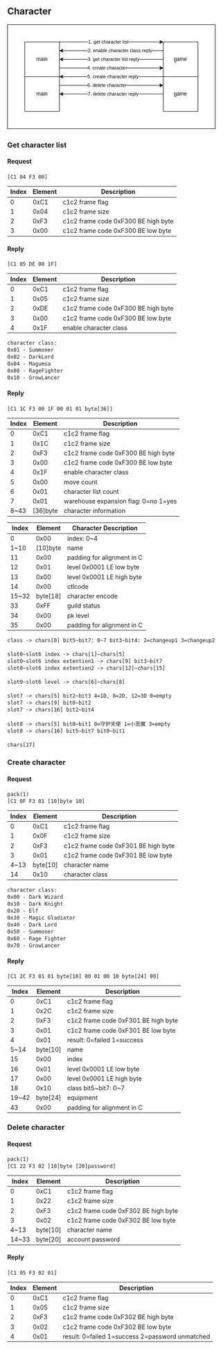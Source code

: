 ## Character

<img src="character.jpg">

### Get character list

#### Request

```
[C1 04 F3 00]
```

| Index | Element | Description                         |
| ----- | ------- | ----------------------------------- |
| 0     | 0xC1    | c1c2 frame flag                     |
| 1     | 0x04    | c1c2 frame size                     |
| 2     | 0xF3    | c1c2 frame code 0xF300 BE high byte |
| 3     | 0x00    | c1c2 frame code 0xF300 BE low byte  |

#### Reply

```
[C1 05 DE 00 1F]
```

| Index | Element | Description                         |
| ----- | ------- | ----------------------------------- |
| 0     | 0xC1    | c1c2 frame flag                     |
| 1     | 0x05    | c1c2 frame size                     |
| 2     | 0xDE    | c1c2 frame code 0xF300 BE high byte |
| 3     | 0x00    | c1c2 frame code 0xF300 BE low byte  |
| 4     | 0x1F    | enable character class              |

```
character class:
0x01 - Summoner
0x02 - DarkLord
0x04 - Magumsa
0x08 - RageFighter
0x10 - GrowLancer
```

#### Reply

```
[C1 1C F3 00 1F 00 01 01 byte[36]]
```

| Index | Element  | Description                          |
| ----- | -------- | ------------------------------------ |
| 0     | 0xC1     | c1c2 frame flag                      |
| 1     | 0x1C     | c1c2 frame size                      |
| 2     | 0xF3     | c1c2 frame code 0xF300 BE high byte  |
| 3     | 0x00     | c1c2 frame code 0xF300 BE low byte   |
| 4     | 0x1F     | enable character class               |
| 5     | 0x00     | move count                           |
| 6     | 0x01     | character list count                 |
| 7     | 0x01     | warehouse expansion flag: 0=no 1=yes |
| 8~43  | [36]byte | character information                |

| Index | Element  | Character Description      |
| ----- | -------- | -------------------------- |
| 0     | 0x00     | index: 0~4                 |
| 1~10  | [10]byte | name                       |
| 11    | 0x00     | padding for alignment in C |
| 12    | 0x01     | level 0x0001 LE low byte   |
| 13    | 0x00     | level 0x0001 LE high byte  |
| 14    | 0x00     | ctlcode                    |
| 15~32 | byte[18] | character encode           |
| 33    | 0xFF     | guild status               |
| 34    | 0x00     | pk level                   |
| 35    | 0x00     | padding for alignment in C |

```
class -> chars[0] bit5~bit7: 0~7 bit3~bit4: 2=changeup1 3=changeup2

slot0~slot6 index -> chars[1]~chars[5]
slot0~slot6 index extention1 -> chars[9] bit3~bit7
slot0~slot6 index extention2 -> chars[12]~chars[15]

slot0~slot6 level -> chars[6]~chars[8]

slot7 -> chars[5] bit2~bit3 4=1D, 8=2D, 12=3D 0=empty
slot7 -> chars[9] bit0~bit2
slot7 -> chars[16] bit2~bit4

slot8 -> chars[5] bit0~bit1 0=守护天使 1=小恶魔 3=empty
slot8 -> chars[16] bit5~bit7 bit0~bit1

chars[17]
```

### Create character

#### Request

```
pack(1)
[C1 0F F3 01 [10]byte 10]
```

| Index | Element  | Description                         |
| ----- | -------- | ----------------------------------- |
| 0     | 0xC1     | c1c2 frame flag                     |
| 1     | 0x0F     | c1c2 frame size                     |
| 2     | 0xF3     | c1c2 frame code 0xF301 BE high byte |
| 3     | 0x01     | c1c2 frame code 0xF301 BE low byte  |
| 4~13  | byte[10] | character name                      |
| 14    | 0x10     | character class                     |

```
character class:
0x00 - Dark Wizard
0x10 - Dark Knight
0x20 - Elf
0x30 - Magic Gladiator
0x40 - Dark Lord
0x50 - Summoner
0x60 - Rage Fighter
0x70 - GrowLancer
```

#### Reply

```
[C1 2C F3 01 01 byte[10] 00 01 00 10 byte[24] 00]
```

| Index | Element  | Description                         |
| ----- | -------- | ----------------------------------- |
| 0     | 0xC1     | c1c2 frame flag                     |
| 1     | 0x2C     | c1c2 frame size                     |
| 2     | 0xF3     | c1c2 frame code 0xF301 BE high byte |
| 3     | 0x01     | c1c2 frame code 0xF301 BE low byte  |
| 4     | 0x01     | result: 0=failed 1=success          |
| 5~14  | byte[10] | name                                |
| 15    | 0x00     | index                               |
| 16    | 0x01     | level 0x0001 LE low byte            |
| 17    | 0x00     | level 0x0001 LE high byte           |
| 18    | 0x10     | class bit5~bit7: 0~7                |
| 19~42 | byte[24] | equipment                           |
| 43    | 0x00     | padding for alignment in C          |

### Delete character

#### Request

```
pack(1)
[C1 22 F3 02 [10]byte [20]password]
```

| Index | Element  | Description                         |
| ----- | -------- | ----------------------------------- |
| 0     | 0xC1     | c1c2 frame flag                     |
| 1     | 0x22     | c1c2 frame size                     |
| 2     | 0xF3     | c1c2 frame code 0xF302 BE high byte |
| 3     | 0x02     | c1c2 frame code 0xF302 BE low byte  |
| 4~13  | byte[10] | character name                      |
| 14~33 | byte[20] | account password                    |

#### Reply

```
[C1 05 F3 02 01]
```

| Index | Element | Description                                     |
| ----- | ------- | ----------------------------------------------- |
| 0     | 0xC1    | c1c2 frame flag                                 |
| 1     | 0x05    | c1c2 frame size                                 |
| 2     | 0xF3    | c1c2 frame code 0xF302 BE high byte             |
| 3     | 0x02    | c1c2 frame code 0xF302 BE low byte              |
| 4     | 0x01    | result: 0=failed 1=success 2=password unmatched |
